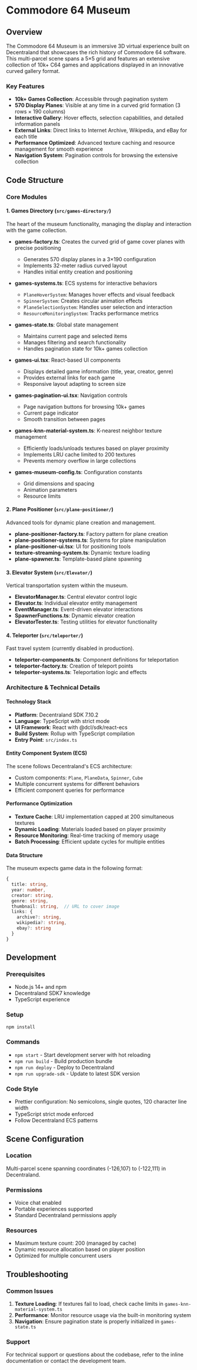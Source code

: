 # Commodore 64 Museum

## Overview

The Commodore 64 Museum is an immersive 3D virtual experience built on Decentraland that showcases the rich history of Commodore 64 software. This multi-parcel scene spans a 5×5 grid and features an extensive collection of 10k+ C64 games and applications displayed in an innovative curved gallery format.

### Key Features
- **10k+ Games Collection**: Accessible through pagination system
- **570 Display Planes**: Visible at any time in a curved grid formation (3 rows × 190 columns)
- **Interactive Gallery**: Hover effects, selection capabilities, and detailed information panels
- **External Links**: Direct links to Internet Archive, Wikipedia, and eBay for each title
- **Performance Optimized**: Advanced texture caching and resource management for smooth experience
- **Navigation System**: Pagination controls for browsing the extensive collection

## Code Structure

### Core Modules

#### 1. Games Directory (`src/games-directory/`)
The heart of the museum functionality, managing the display and interaction with the game collection.

- **games-factory.ts**: Creates the curved grid of game cover planes with precise positioning
  - Generates 570 display planes in a 3×190 configuration
  - Implements 32-meter radius curved layout
  - Handles initial entity creation and positioning

- **games-systems.ts**: ECS systems for interactive behaviors
  - `PlaneHoverSystem`: Manages hover effects and visual feedback
  - `SpinnerSystem`: Creates circular animation effects
  - `PlaneSelectionSystem`: Handles user selection and interaction
  - `ResourceMonitoringSystem`: Tracks performance metrics

- **games-state.ts**: Global state management
  - Maintains current page and selected items
  - Manages filtering and search functionality
  - Handles pagination state for 10k+ games collection

- **games-ui.tsx**: React-based UI components
  - Displays detailed game information (title, year, creator, genre)
  - Provides external links for each game
  - Responsive layout adapting to screen size

- **games-pagination-ui.tsx**: Navigation controls
  - Page navigation buttons for browsing 10k+ games
  - Current page indicator
  - Smooth transition between pages

- **games-knn-material-system.ts**: K-nearest neighbor texture management
  - Efficiently loads/unloads textures based on player proximity
  - Implements LRU cache limited to 200 textures
  - Prevents memory overflow in large collections

- **games-museum-config.ts**: Configuration constants
  - Grid dimensions and spacing
  - Animation parameters
  - Resource limits

#### 2. Plane Positioner (`src/plane-positioner/`)
Advanced tools for dynamic plane creation and management.

- **plane-positioner-factory.ts**: Factory pattern for plane creation
- **plane-positioner-systems.ts**: Systems for plane manipulation
- **plane-positioner-ui.tsx**: UI for positioning tools
- **texture-streaming-system.ts**: Dynamic texture loading
- **plane-spawner.ts**: Template-based plane spawning

#### 3. Elevator System (`src/Elevator/`)
Vertical transportation system within the museum.

- **ElevatorManager.ts**: Central elevator control logic
- **Elevator.ts**: Individual elevator entity management
- **EventManager.ts**: Event-driven elevator interactions
- **SpawnerFunctions.ts**: Dynamic elevator creation
- **ElevatorTester.ts**: Testing utilities for elevator functionality

#### 4. Teleporter (`src/teleporter/`)
Fast travel system (currently disabled in production).

- **teleporter-components.ts**: Component definitions for teleportation
- **teleporter-factory.ts**: Creation of teleport points
- **teleporter-systems.ts**: Teleportation logic and effects

### Architecture & Technical Details

#### Technology Stack
- **Platform**: Decentraland SDK 7.10.2
- **Language**: TypeScript with strict mode
- **UI Framework**: React with @dcl/sdk/react-ecs
- **Build System**: Rollup with TypeScript compilation
- **Entry Point**: `src/index.ts`

#### Entity Component System (ECS)
The scene follows Decentraland's ECS architecture:
- Custom components: `Plane`, `PlaneData`, `Spinner`, `Cube`
- Multiple concurrent systems for different behaviors
- Efficient component queries for performance

#### Performance Optimization
- **Texture Cache**: LRU implementation capped at 200 simultaneous textures
- **Dynamic Loading**: Materials loaded based on player proximity
- **Resource Monitoring**: Real-time tracking of memory usage
- **Batch Processing**: Efficient update cycles for multiple entities

#### Data Structure
The museum expects game data in the following format:
```typescript
{
  title: string,
  year: number,
  creator: string,
  genre: string,
  thumbnail: string,  // URL to cover image
  links: {
    archive?: string,
    wikipedia?: string,
    ebay?: string
  }
}
```

## Development

### Prerequisites
- Node.js 14+ and npm
- Decentraland SDK7 knowledge
- TypeScript experience

### Setup
```bash
npm install
```

### Commands
- `npm start` - Start development server with hot reloading
- `npm run build` - Build production bundle
- `npm run deploy` - Deploy to Decentraland
- `npm run upgrade-sdk` - Update to latest SDK version

### Code Style
- Prettier configuration: No semicolons, single quotes, 120 character line width
- TypeScript strict mode enforced
- Follow Decentraland ECS patterns

## Scene Configuration

### Location
Multi-parcel scene spanning coordinates (-126,107) to (-122,111) in Decentraland.

### Permissions
- Voice chat enabled
- Portable experiences supported
- Standard Decentraland permissions apply

### Resources
- Maximum texture count: 200 (managed by cache)
- Dynamic resource allocation based on player position
- Optimized for multiple concurrent users

## Troubleshooting

### Common Issues
1. **Texture Loading**: If textures fail to load, check cache limits in `games-knn-material-system.ts`
2. **Performance**: Monitor resource usage via the built-in monitoring system
3. **Navigation**: Ensure pagination state is properly initialized in `games-state.ts`

### Support
For technical support or questions about the codebase, refer to the inline documentation or contact the development team.